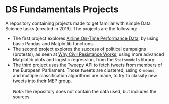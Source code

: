 # DS Fundamentals Projects
A repository containing projects made to get familiar with simple Data Science tasks (created in 2019). The projects are the following:
* The first project explores [Airline On-Time Performance Data](https://www.transtats.bts.gov/Tables.asp?DB_ID=120&DB_Name=Airline%20On-Time%20Performance%20Data&DB_Short_Name=On-Time#), by using basic Pandas and Matplotlib functions.
* The second project explores the success of political campaigns (protests), as seen at [Why Civil Resistance Works](https://www.ericachenoweth.com/research/wcrw), using more advanced Matplotlib plots and logistic regression, from the `Statsmodels` library.
* The third project uses the Tweepy API to fetch tweets from members of the European Parliament. Those tweets are clustered, using `K-means`, and multiple classification algorithms are made, to try to classify new tweets into their MEP group.<br><br>
*Note*: the repository does not contain the data used, but includes the sources.
